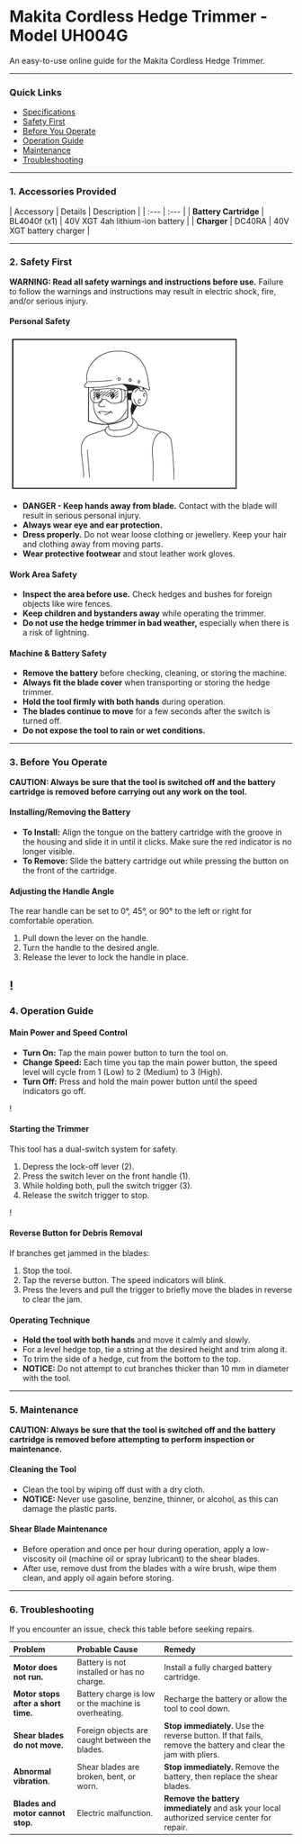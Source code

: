 # Makita Cordless Hedge Trimmer - Model UH004G

An easy-to-use online guide for the Makita Cordless Hedge Trimmer.

---

### **Quick Links**
* [Specifications](#1-specifications)
* [Safety First](#2-safety-first)
* [Before You Operate](#3-before-you-operate)
* [Operation Guide](#4-operation-guide)
* [Maintenance](#5-maintenance)
* [Troubleshooting](#6-troubleshooting)

---


### **1. Accessories Provided**
| Accessory | Details | Description |
| :--- | :--- |
| **Battery Cartridge** | BL4040f (x1) | 40V XGT 4ah lithium-ion battery |
| **Charger** | DC40RA | 40V XGT battery charger |

---

### **2. Safety First**

**WARNING: Read all safety warnings and instructions before use.** Failure to follow the warnings and instructions may result in electric shock, fire, and/or serious injury.

#### **Personal Safety**
 ![Ppe](../images/ppe.png)
 
* **DANGER - Keep hands away from blade.** Contact with the blade will result in serious personal injury.
* **Always wear eye and ear protection.**
* **Dress properly.** Do not wear loose clothing or jewellery. Keep your hair and clothing away from moving parts.
* **Wear protective footwear** and stout leather work gloves.

#### **Work Area Safety**
* **Inspect the area before use.** Check hedges and bushes for foreign objects like wire fences.
* **Keep children and bystanders away** while operating the trimmer.
* **Do not use the hedge trimmer in bad weather,** especially when there is a risk of lightning.

#### **Machine & Battery Safety**
* **Remove the battery** before checking, cleaning, or storing the machine.
* **Always fit the blade cover** when transporting or storing the hedge trimmer.
* **Hold the tool firmly with both hands** during operation.
* **The blades continue to move** for a few seconds after the switch is turned off.
* **Do not expose the tool to rain or wet conditions.**

---

### **3. Before You Operate**

**CAUTION: Always be sure that the tool is switched off and the battery cartridge is removed before carrying out any work on the tool.**

#### **Installing/Removing the Battery**
* **To Install:** Align the tongue on the battery cartridge with the groove in the housing and slide it in until it clicks. Make sure the red indicator is no longer visible.
* **To Remove:** Slide the battery cartridge out while pressing the button on the front of the cartridge.

#### **Adjusting the Handle Angle**
The rear handle can be set to 0°, 45°, or 90° to the left or right for comfortable operation.
1.  Pull down the lever on the handle.
2.  Turn the handle to the desired angle.
3.  Release the lever to lock the handle in place.

!
---

### **4. Operation Guide**

#### **Main Power and Speed Control**
* **Turn On:** Tap the main power button to turn the tool on.
* **Change Speed:** Each time you tap the main power button, the speed level will cycle from 1 (Low) to 2 (Medium) to 3 (High).
* **Turn Off:** Press and hold the main power button until the speed indicators go off.

!
#### **Starting the Trimmer**
This tool has a dual-switch system for safety.
1.  Depress the lock-off lever (2).
2.  Press the switch lever on the front handle (1).
3.  While holding both, pull the switch trigger (3).
4.  Release the switch trigger to stop.

!
#### **Reverse Button for Debris Removal**
If branches get jammed in the blades:
1.  Stop the tool.
2.  Tap the reverse button. The speed indicators will blink.
3.  Press the levers and pull the trigger to briefly move the blades in reverse to clear the jam.

#### **Operating Technique**
* **Hold the tool with both hands** and move it calmly and slowly.
* For a level hedge top, tie a string at the desired height and trim along it.
* To trim the side of a hedge, cut from the bottom to the top.
* **NOTICE:** Do not attempt to cut branches thicker than 10 mm in diameter with the tool.

---

### **5. Maintenance**

**CAUTION: Always be sure that the tool is switched off and the battery cartridge is removed before attempting to perform inspection or maintenance.**

#### **Cleaning the Tool**
* Clean the tool by wiping off dust with a dry cloth.
* **NOTICE:** Never use gasoline, benzine, thinner, or alcohol, as this can damage the plastic parts.

#### **Shear Blade Maintenance**
* Before operation and once per hour during operation, apply a low-viscosity oil (machine oil or spray lubricant) to the shear blades.
* After use, remove dust from the blades with a wire brush, wipe them clean, and apply oil again before storing.

---

### **6. Troubleshooting**

If you encounter an issue, check this table before seeking repairs.

| Problem | Probable Cause | Remedy |
| :--- | :--- | :--- |
| **Motor does not run.** | Battery is not installed or has no charge. | Install a fully charged battery cartridge. |
| **Motor stops after a short time.** | Battery charge is low or the machine is overheating. | Recharge the battery or allow the tool to cool down. |
| **Shear blades do not move.** | Foreign objects are caught between the blades. | **Stop immediately.** Use the reverse button. If that fails, remove the battery and clear the jam with pliers. |
| **Abnormal vibration.** | Shear blades are broken, bent, or worn. | **Stop immediately.** Remove the battery, then replace the shear blades. |
| **Blades and motor cannot stop.** | Electric malfunction. | **Remove the battery immediately** and ask your local authorized service center for repair. |
